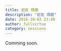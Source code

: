 ```yaml
---
title: 岩佐 琢磨
description: "岩佐 琢磨"
date: 2016-10-03 23:49
author: fullvirtue
category: sessions
---
```

Comming soon.
